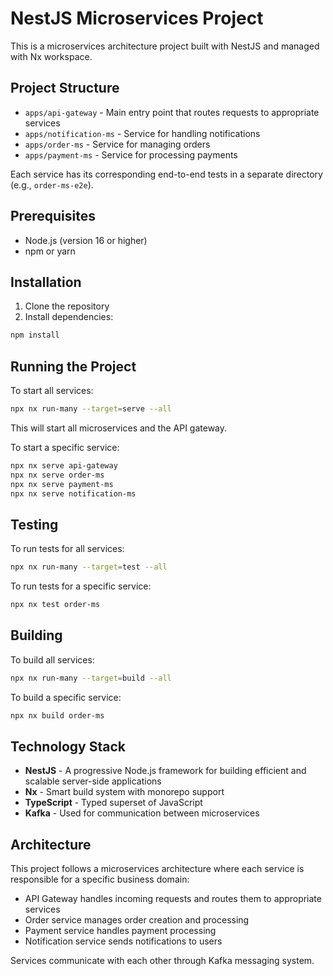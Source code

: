 # NestJS Microservices Project

This is a microservices architecture project built with NestJS and managed with Nx workspace.

## Project Structure

- `apps/api-gateway` - Main entry point that routes requests to appropriate services
- `apps/notification-ms` - Service for handling notifications
- `apps/order-ms` - Service for managing orders
- `apps/payment-ms` - Service for processing payments

Each service has its corresponding end-to-end tests in a separate directory (e.g., `order-ms-e2e`).

## Prerequisites

- Node.js (version 16 or higher)
- npm or yarn

## Installation

1. Clone the repository
2. Install dependencies:
```bash
npm install
```

## Running the Project

To start all services:

```bash
npx nx run-many --target=serve --all
```

This will start all microservices and the API gateway.

To start a specific service:

```bash
npx nx serve api-gateway
npx nx serve order-ms
npx nx serve payment-ms
npx nx serve notification-ms
```

## Testing

To run tests for all services:

```bash
npx nx run-many --target=test --all
```

To run tests for a specific service:

```bash
npx nx test order-ms
```

## Building

To build all services:

```bash
npx nx run-many --target=build --all
```

To build a specific service:

```bash
npx nx build order-ms
```

## Technology Stack

- **NestJS** - A progressive Node.js framework for building efficient and scalable server-side applications
- **Nx** - Smart build system with monorepo support
- **TypeScript** - Typed superset of JavaScript
- **Kafka** - Used for communication between microservices

## Architecture

This project follows a microservices architecture where each service is responsible for a specific business domain:
- API Gateway handles incoming requests and routes them to appropriate services
- Order service manages order creation and processing
- Payment service handles payment processing
- Notification service sends notifications to users

Services communicate with each other through Kafka messaging system.